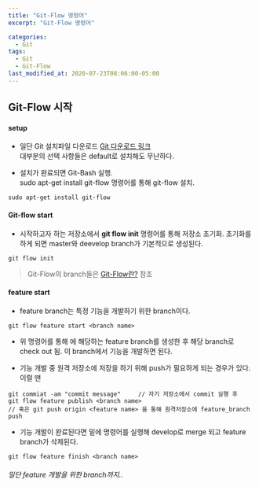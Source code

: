 ```yaml
---
title: "Git-Flow 명령어"
excerpt: "Git-Flow 명령어"

categories:
  - Git
tags:
  - Git
  - Git-Flow
last_modified_at: 2020-07-23T08:06:00-05:00
---
```


## Git-Flow 시작  

#### setup

- 일단 Git 설치파일 다운로드
[Git 다운로드 링크](https://git-scm.com/downloads)  
대부분의 선택 사항들은 default로 설치해도 무난하다.  

- 설치가 완료되면 Git-Bash 실행.  
sudo apt-get install git-flow 명령어를 통해 git-flow 설치.  
```
sudo apt-get install git-flow
```

#### Git-flow start  

- 시작하고자 하는 저장소에서 __git flow init__ 명령어를 통해 저장소 초기화. 초기화를 하게 되면 master와 deevelop branch가 기본적으로 생성된다.  
```
git flow init
```  
> Git-Flow의 branch들은 [Git-Flow란?](https://ssk807.github.io/git/What-is-Git_flow/) 참조  

#### feature start  
- feature branch는 특정 기능을 개발하기 위한 branch이다.
```
git flow feature start <branch name>
```
- 위 명령어를 통해 <branch name>에 해당하는 feature branch를 생성한 후 해당 branch로 check out 됨. 이 branch에서 기능을 개발하면 된다.  

- 기능 개발 중 원격 저장소에 저장을 하기 위해 push가 필요하게 되는 경우가 있다. 이럴 땐  
```
git commiat -am "commit message"     // 자기 저장소에서 commit 실행 후
git flow feature publish <branch name> 
// 혹은 git push origin <feature name> 을 통해 원격저장소에 feature_branch push
```

- 기능 개발이 완료된다면 밑에 명령어를 실행해 develop로 merge 되고 feature branch가 삭제된다.
```
git flow feature finish <branch name>
```


###### _일단 feature 개발을 위한 branch까지.._
